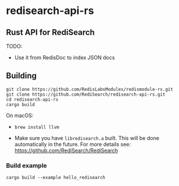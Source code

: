 # redisearch-api-rs

## Rust API for RediSearch

TODO:

- Use it from RedisDoc to index JSON docs

## Building

```
git clone https://github.com/RedisLabsModules/redismodule-rs.git
git clone https://github.com/RediSearch/redisearch-api-rs.git
cd redisearch-api-rs
cargo build
```

On macOS:
- `brew install llvm`

* Make sure you have `libredisearch.a` built. This will be done automatically in the future.
For more details see: https://github.com/RediSearch/RediSearch

### Build example

`cargo build --example hello_redisearch`
